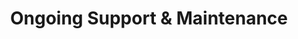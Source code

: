---
title: Ongoing Support & Maintenance
description: >-
   Our work doesn't end after your platform is live. We are committed to providing ongoing support and maintenance. This includes training your team, writing extensive documentation for your application engineers, or providing continued support to ensure your platform is running smoothly.
weight: 5
---